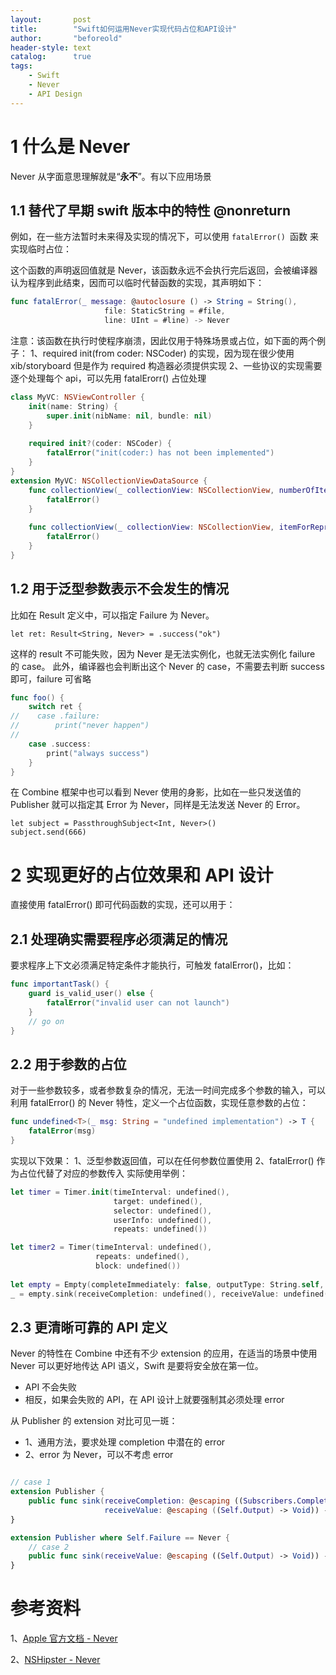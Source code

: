 ```yaml
---
layout:       post
title:        "Swift如何运用Never实现代码占位和API设计"
author:       "beforeold"
header-style: text
catalog:      true
tags:
    - Swift
    - Never
    - API Design
---
```


# 1 什么是 Never
Never 从字面意思理解就是“**永不**”。有以下应用场景
## 1.1 替代了早期 swift 版本中的特性 @nonreturn
例如，在一些方法暂时未来得及实现的情况下，可以使用 ```fatalError() ```函数 来实现临时占位：

这个函数的声明返回值就是 Never，该函数永远不会执行完后返回，会被编译器认为程序到此结束，因而可以临时代替函数的实现，其声明如下：
```Swift
func fatalError(_ message: @autoclosure () -> String = String(),
                     file: StaticString = #file,
                     line: UInt = #line) -> Never
```

注意：该函数在执行时使程序崩溃，因此仅用于特殊场景或占位，如下面的两个例子：
1、required init(from coder: NSCoder) 的实现，因为现在很少使用 xib/storyboard 但是作为 required 构造器必须提供实现
2、一些协议的实现需要逐个处理每个 api，可以先用 fatalErorr() 占位处理
```Swift
class MyVC: NSViewController {
    init(name: String) {
        super.init(nibName: nil, bundle: nil)
    }
    
    required init?(coder: NSCoder) {
        fatalError("init(coder:) has not been implemented")
    }
}
extension MyVC: NSCollectionViewDataSource {
    func collectionView(_ collectionView: NSCollectionView, numberOfItemsInSection section: Int) -> Int {
        fatalError()
    }
    
    func collectionView(_ collectionView: NSCollectionView, itemForRepresentedObjectAt indexPath: IndexPath) -> NSCollectionViewItem {
        fatalError()
    }
}

```
## 1.2 用于泛型参数表示不会发生的情况
比如在 Result 定义中，可以指定 Failure 为 Never。
```
let ret: Result<String, Never> = .success("ok")
```
这样的 result 不可能失败，因为 Never 是无法实例化，也就无法实例化 failure 的 case。
此外，编译器也会判断出这个 Never 的 case，不需要去判断 success 即可，failure 可省略
```Swift
func foo() {
    switch ret {
//    case .failure:
//        print("never happen")
//
    case .success:
        print("always success")
    }
}
```
在 Combine 框架中也可以看到 Never 使用的身影，比如在一些只发送值的 Publisher 就可以指定其 Error 为 Never，同样是无法发送 Never 的 Error。
```
let subject = PassthroughSubject<Int, Never>()
subject.send(666)
```

# 2 实现更好的占位效果和 API 设计
直接使用 fatalError() 即可代码函数的实现，还可以用于：
## 2.1 处理确实需要程序必须满足的情况
要求程序上下文必须满足特定条件才能执行，可触发 fatalError()，比如：
```Swift
func importantTask() {
    guard is_valid_user() else {
        fatalError("invalid user can not launch")
    }
    // go on 
}
```

##  2.2 用于参数的占位
对于一些参数较多，或者参数复杂的情况，无法一时间完成多个参数的输入，可以利用 fatalError() 的 Never 特性，定义一个占位函数，实现任意参数的占位：
```Swift
func undefined<T>(_ msg: String = "undefined implementation") -> T {
    fatalError(msg)
}
```
实现以下效果：
1、泛型参数返回值，可以在任何参数位置使用
2、fatalError() 作为占位代替了对应的参数传入
实际使用举例：
```Swift
let timer = Timer.init(timeInterval: undefined(),
                       target: undefined(),
                       selector: undefined(),
                       userInfo: undefined(),
                       repeats: undefined())

let timer2 = Timer(timeInterval: undefined(),
                   repeats: undefined(),
                   block: undefined())
                   
let empty = Empty(completeImmediately: false, outputType: String.self, failureType: Never.self)
_ = empty.sink(receiveCompletion: undefined(), receiveValue: undefined())
```


## 2.3 更清晰可靠的 API 定义
Never 的特性在 Combine 中还有不少 extension 的应用，在适当的场景中使用 Never 可以更好地传达 API 语义，Swift 是要将安全放在第一位。
- API 不会失败
- 相反，如果会失败的 API，在 API 设计上就要强制其必须处理 error

从 Publisher 的 extension 对比可见一斑：
- 1、通用方法，要求处理 completion 中潜在的 error
- 2、error 为 Never，可以不考虑 error
```Swift

// case 1
extension Publisher {
    public func sink(receiveCompletion: @escaping ((Subscribers.Completion<Self.Failure>) -> Void),
                     receiveValue: @escaping ((Self.Output) -> Void)) -> AnyCancellable
}

extension Publisher where Self.Failure == Never {
    // case 2
    public func sink(receiveValue: @escaping ((Self.Output) -> Void)) -> AnyCancellable
}
````

# 参考资料
1、[Apple 官方文档 - Never](https://developer.apple.com/documentation/swift/never)

2、[NSHipster - Never](https://nshipster.cn/never/)